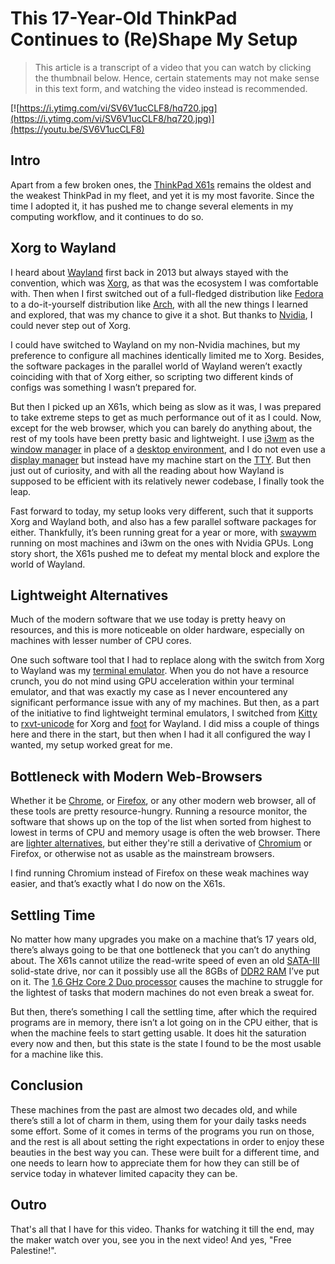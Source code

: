 # This 17-Year-Old ThinkPad Continues to (Re)Shape My Setup

> This article is a transcript of a video that you can watch by clicking the thumbnail below. Hence, certain statements may not make sense in this text form, and watching the video instead is recommended.

[![https://i.ytimg.com/vi/SV6V1ucCLF8/hq720.jpg](https://i.ytimg.com/vi/SV6V1ucCLF8/hq720.jpg)](https://youtu.be/SV6V1ucCLF8)

## Intro

Apart from a few broken ones, the [ThinkPad X61s](https://support.lenovo.com/gt/en/solutions/pd012148) remains the oldest and the weakest ThinkPad in my fleet, and yet it is my most favorite. Since the time I adopted it, it has pushed me to change several elements in my computing workflow, and it continues to do so.

## Xorg to Wayland

I heard about [Wayland](https://wayland.freedesktop.org) first back in 2013 but always stayed with the convention, which was [Xorg](https://www.x.org/wiki), as that was the ecosystem I was comfortable with. Then when I first switched out of a full-fledged distribution like [Fedora](https://getfedora.org) to a do-it-yourself distribution like [Arch](https://archlinux.org), with all the new things I learned and explored, that was my chance to give it a shot. But thanks to [Nvidia](https://www.nvidia.com), I could never step out of Xorg.

I could have switched to Wayland on my non-Nvidia machines, but my preference to configure all machines identically limited me to Xorg. Besides, the software packages in the parallel world of Wayland weren’t exactly coinciding with that of Xorg either, so scripting two different kinds of configs was something I wasn’t prepared for.

But then I picked up an X61s, which being as slow as it was, I was prepared to take extreme steps to get as much performance out of it as I could. Now, except for the web browser, which you can barely do anything about, the rest of my tools have been pretty basic and lightweight. I use [i3wm](https://i3wm.org) as the [window manager](https://en.wikipedia.org/wiki/Window_manager) in place of a [desktop environment](https://en.wikipedia.org/wiki/Desktop_environment), and I do not even use a [display manager](https://en.wikipedia.org/wiki/X_display_manager) but instead have my machine start on the [TTY](https://en.wikipedia.org/wiki/Tty_(Unix)). But then just out of curiosity, and with all the reading about how Wayland is supposed to be efficient with its relatively newer codebase, I finally took the leap.

Fast forward to today, my setup looks very different, such that it supports Xorg and Wayland both, and also has a few parallel software packages for either. Thankfully, it’s been running great for a year or more, with [swaywm](https://swaywm.org) running on most machines and i3wm on the ones with Nvidia GPUs. Long story short, the X61s pushed me to defeat my mental block and explore the world of Wayland.

## Lightweight Alternatives

Much of the modern software that we use today is pretty heavy on resources, and this is more noticeable on older hardware, especially on machines with lesser number of CPU cores.

One such software tool that I had to replace along with the switch from Xorg to Wayland was my [terminal emulator](https://en.wikipedia.org/wiki/Terminal_emulator). When you do not have a resource crunch, you do not mind using GPU acceleration within your terminal emulator, and that was exactly my case as I never encountered any significant performance issue with any of my machines. But then, as a part of the initiative to find lightweight terminal emulators, I switched from [Kitty](https://sw.kovidgoyal.net/kitty) to [rxvt-unicode](https://rxvt.sourceforge.net) for Xorg and [foot](https://codeberg.org/dnkl/foot) for Wayland. I did miss a couple of things here and there in the start, but then when I had it all configured the way I wanted, my setup worked great for me.

## Bottleneck with Modern Web-Browsers

Whether it be [Chrome](https://www.google.com/chrome), or [Firefox](https://www.mozilla.org/en-US/firefox), or any other modern web browser, all of these tools are pretty resource-hungry. Running a resource monitor, the software that shows up on the top of the list when sorted from highest to lowest in terms of CPU and memory usage is often the web browser. There are [lighter alternatives](https://github.com/OtterBrowser/otter-browser), but either they're still a derivative of [Chromium](https://www.chromium.org/Home) or Firefox, or otherwise not as usable as the mainstream browsers.

I find running Chromium instead of Firefox on these weak machines way easier, and that’s exactly what I do now on the X61s.

## Settling Time

No matter how many upgrades you make on a machine that’s 17 years old, there’s always going to be that one bottleneck that you can’t do anything about. The X61s cannot utilize the read-write speed of even an old [SATA-III](https://en.wikipedia.org/wiki/SATA#SATA_revision_3.0_(6_Gbit/s,_600_MB/s,_Serial_ATA-600)) solid-state drive, nor can it possibly use all the 8GBs of [DDR2 RAM](https://en.wikipedia.org/wiki/DDR2_SDRAM) I’ve put on it. The [1.6 GHz Core 2 Duo processor](https://ark.intel.com/content/www/us/en/ark/products/29757/intel-core-2-duo-processor-l7500-4m-cache-1-60-ghz-800-mhz-fsb.html) causes the machine to struggle for the lightest of tasks that modern machines do not even break a sweat for.

But then, there’s something I call the settling time, after which the required programs are in memory, there isn’t a lot going on in the CPU either, that is when the machine feels to start getting usable. It does hit the saturation every now and then, but this state is the state I found to be the most usable for a machine like this.

## Conclusion

These machines from the past are almost two decades old, and while there’s still a lot of charm in them, using them for your daily tasks needs some effort. Some of it comes in terms of the programs you run on those, and the rest is all about setting the right expectations in order to enjoy these beauties in the best way you can. These were built for a different time, and one needs to learn how to appreciate them for how they can still be of service today in whatever limited capacity they can be.

## Outro

That's all that I have for this video. Thanks for watching it till the end, may the maker watch over you, see you in the next video! And yes, "Free Palestine!".
